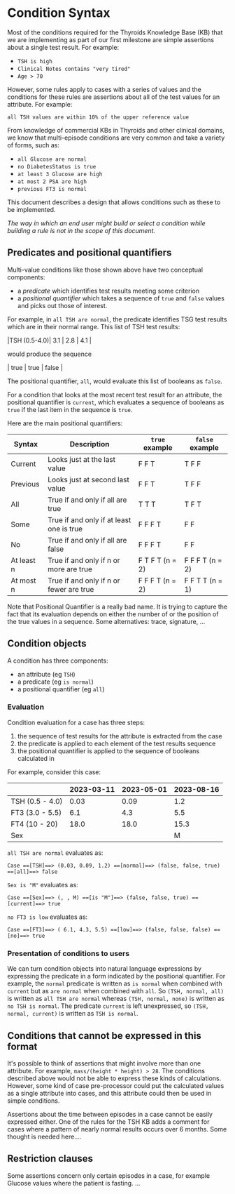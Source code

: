 # Condition Syntax

Most of the conditions required for the Thyroids Knowledge Base (KB) that we are implementing
as part of our first milestone are simple assertions about a single test result. For example:
- `TSH is high`
- `Clinical Notes contains "very tired"`
- `Age > 70`

However, some rules apply to cases with a series of values and the conditions for these rules
are assertions about all of the test values for an attribute. For example:

`all TSH values are within 10% of the upper reference value`

From knowledge of commercial KBs in Thyroids and other clinical domains, we know that multi-episode
conditions are very common and take a variety of forms, such as:
- `all Glucose are normal`
- `no DiabetesStatus is true`
- `at least 3 Glucose are high`
- `at most 2 PSA are high`
- `previous FT3 is normal`

This document describes a design that allows conditions such as these to be implemented.

*The way in which an end user might build or select a condition 
while building a rule is not in the scope of this document.*

## Predicates and positional quantifiers
Multi-value conditions like those shown above have two conceptual components:
- a *predicate* which identifies test results meeting some criterion
- a *positional quantifier* which takes a sequence of `true` and `false` values
   and picks out those of interest.

For example, in `all TSH are normal`, the predicate identifies TSG test results
which are in their normal range. This list of TSH test results:

|TSH (0.5-4.0)|  3.1 | 2.8 | 4.1 |

would produce the sequence 

| true | true | false |

The positional quantifier, `all`, would evaluate this list of booleans as `false`.

For a condition that looks at the most recent test result for an attribute,
the positional quantifier is `current`, which evaluates a sequence of booleans as
`true` if the last item in the sequence is `true`.

Here are the main positional quantifiers:

| Syntax     | Description                              | `true` example   | `false` example |
|------------|------------------------------------------|------------------|-----------------|
| Current    | Looks just at the last value             | F F T            | T F F           |
| Previous   | Looks just at second last value          | F F T            | T F F           |
| All        | True if and only if all are true         | T T T            | T F T           |
| Some       | True if and only if at least one is true | F F F T          | F F             |
| No         | True if and only if all are false        | F F F T          | F F             |
| At least n | True if and only if n or more are true   | F T F T  (n = 2) | F F F T (n = 2) |
| At most n  | True if and only if n or fewer are true  | F F F T  (n = 2) | F F T T (n = 1) |

Note that Positional Quantifier is a really bad name. It is trying to capture the
fact that its evaluation depends on either the number of or the position of the
true values in a sequence. Some alternatives: trace, signature, ...

## Condition objects
A condition has three components:
- an attribute (eg `TSH`)
- a predicate (eg `is normal`)
- a positional quantifier (eg `all`)

### Evaluation
Condition evaluation for a case has three steps:
1. the sequence of test results for the attribute is extracted from the case
2. the predicate is applied to each element of the test results sequence
3. the positional quantifier is applied to the sequence of booleans calculated in 

For example, consider this case:

|                 | 2023-03-11 | 2023-05-01 | 2023-08-16 |
|-----------------|------------|------------|------------|
| TSH (0.5 - 4.0) | 0.03       | 0.09       | 1.2        |
| FT3 (3.0 - 5.5) | 6.1        | 4.3        | 5.5        |
| FT4 (10 - 20)   | 18.0       | 18.0       | 15.3       |
| Sex             |            |            | M          |

`all TSH are normal` evaluates as:

`Case ==[TSH]==> (0.03, 0.09, 1.2) ==[normal]==> (false, false, true) ==[all]==> false`

`Sex is "M"` evaluates as:

`Case ==[Sex]==> (, , M) ==[is "M"]==> (false, false, true) ==[current]==> true`

`no FT3 is low` evaluates as:

`Case ==[FT3]==> ( 6.1, 4.3, 5.5) ==[low]==> (false, false, false) ==[no]==> true`

### Presentation of conditions to users
We can turn condition objects into natural language expressions
by expressing the predicate in a form indicated by the positional quantifier. 
For example, the `normal` predicate is written as `is normal` when combined
with `current` but as `are normal` when combined with `all`. 
So `(TSH, normal, all)` is written as `all TSH are normal` 
whereas `(TSH, normal, none)` is written as `no TSH is normal`. 
The predicate `current` is left unexpressed,
so `(TSH, normal, current)` is written as `TSH is normal`.

## Conditions that cannot be expressed in this format
It's possible to think of assertions that might involve more than one
attribute. For example, `mass/(height * height) > 28`.
The conditions described above would not be able to express these kinds
of calculations. However, some kind of case pre-processor could put the
calculated values as a single attribute into cases, and this attribute
could then be used in simple conditions.

Assertions about the time between episodes in a case cannot be easily
expressed either. One of the rules for the TSH KB adds a comment for
cases where a pattern of nearly normal results occurs over 6 months.
Some thought is needed here....

## Restriction clauses
Some assertions concern only certain episodes in a case, for example
Glucose values where the patient is fasting. ...